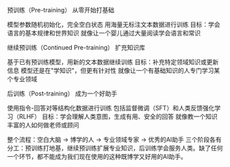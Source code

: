 预训练（Pre-training）
从零开始打基础

模型参数随机初始化，完全空白状态
用海量无标注文本数据进行训练
目标：学会语言的基本规律和世界知识
就像让一个婴儿通过大量阅读学会语言和常识

继续预训练（Continued Pre-training）
扩充知识库

基于已有预训练模型，用新的文本数据继续训练
目标：补充特定领域知识或更新信息
模型还是在"学知识"，但更有针对性
就像让一个有基础知识的人专门学习某个专业领域

后训练（Post-training）
成为一个好助手

使用指令-回答对等结构化数据进行训练
包括监督微调（SFT）和人类反馈强化学习（RLHF）
目标：学会理解人类意图，生成有用、安全的回答
就像教一个知识丰富的人如何做老师或顾问

整个流程：空白大脑 → 博学的人 → 专业领域专家 → 优秀的AI助手
三个阶段各有分工：预训练打地基，继续预训练扩展专业知识，后训练学会服务人类。缺了任何一个环节，都不能成为我们现在使用的这种既博学又好用的AI助手。